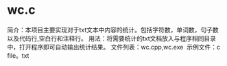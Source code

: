 # wc.c
简介：本项目主要实现对于txt文本中内容的统计。包括字符数，单词数，句子数以及代码行,空白行和注释行。
用法：将需要统计的txt文档放入与程序相同目录中，打开程序即可自动输出统计结果。
文件列表：wc.cpp,wc.exe  示例文件：c file。txt
